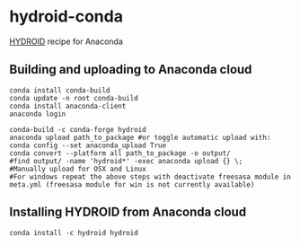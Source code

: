 # hydroid-conda
[HYDROID](https://github.com/ncbi/HYDROID) recipe for Anaconda



## Building and uploading to Anaconda cloud
```
conda install conda-build
conda update -n root conda-build
conda install anaconda-client
anaconda login

conda-build -c conda-forge hydroid
anaconda upload path_to_package #or toggle automatic upload with: conda config --set anaconda_upload True
conda convert --platform all path_to_package -o output/
#find output/ -name 'hydroid*' -exec anaconda upload {} \;
#Manually upload for OSX and Linux
#For windows repeat the above steps with deactivate freesasa module in meta.yml (freesasa module for win is not currently available)
```

## Installing HYDROID from Anaconda cloud

```
conda install -c hydroid hydroid
```
